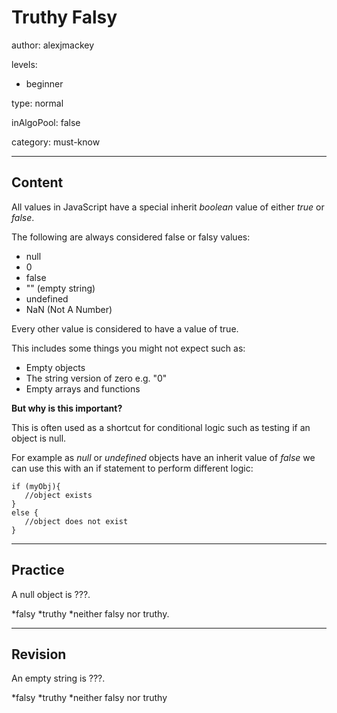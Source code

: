 # Truthy Falsy
author: alexjmackey

levels:

  - beginner

type: normal

inAlgoPool: false

category: must-know

---
## Content

All values in JavaScript have a special inherit *boolean* value of either *true* or *false*.

The following are always considered false or falsy values:

- null
- 0
- false
- "" (empty string)
- undefined
- NaN (Not A Number)

Every other value is considered to have a value of true. 

This includes some things you might not expect such as:

- Empty objects 
- The string version of zero e.g. "0"
- Empty arrays and functions

**But why is this important?**

This is often used as a shortcut for conditional logic such as testing if an object is null.

For example as *null* or *undefined* objects have an inherit value of *false* we can use this with an if statement to perform different logic:

```
if (myObj){
   //object exists
}
else {
   //object does not exist
}
```

---
## Practice

A null object is ???.

*falsy
*truthy
*neither falsy nor truthy.

---
## Revision

An empty string is ???.

*falsy
*truthy
*neither falsy nor truthy